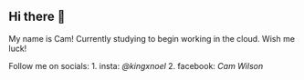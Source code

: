 ## Hi there 👋
My name is Cam! Currently studying to begin working in the cloud. Wish me luck! 

Follow me on socials: 1. insta: *@kingxnoel*
                      2. facebook: *Cam Wilson*
<!--
**camnowil96/camnowil96** is a ✨ _special_ ✨ repository because its `README.md` (this file) appears on your GitHub profile.

Here are some ideas to get you started:

- 🔭 I’m currently working on ...
- 🌱 I’m currently learning ...
- 👯 I’m looking to collaborate on ...
- 🤔 I’m looking for help with ...
- 💬 Ask me about ...
- 📫 How to reach me: ...
- 😄 Pronouns: ...
- ⚡ Fun fact: ...
-->
